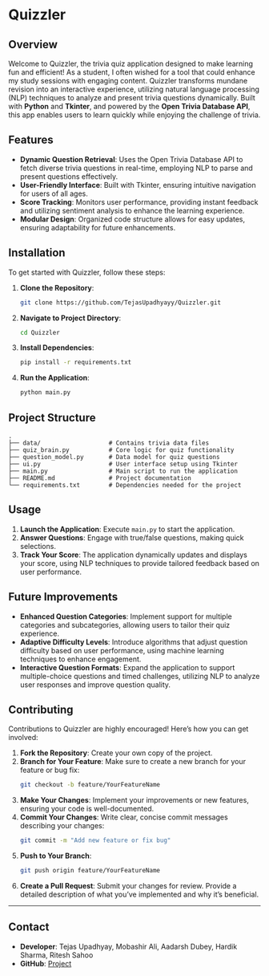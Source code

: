 # **Quizzler**

## **Overview**
Welcome to Quizzler, the trivia quiz application designed to make learning fun and efficient! As a student, I often wished for a tool that could enhance my study sessions with engaging content. Quizzler transforms mundane revision into an interactive experience, utilizing natural language processing (NLP) techniques to analyze and present trivia questions dynamically. Built with **Python** and **Tkinter**, and powered by the **Open Trivia Database API**, this app enables users to learn quickly while enjoying the challenge of trivia.

## **Features**
- **Dynamic Question Retrieval**: Uses the Open Trivia Database API to fetch diverse trivia questions in real-time, employing NLP to parse and present questions effectively.
- **User-Friendly Interface**: Built with Tkinter, ensuring intuitive navigation for users of all ages.
- **Score Tracking**: Monitors user performance, providing instant feedback and utilizing sentiment analysis to enhance the learning experience.
- **Modular Design**: Organized code structure allows for easy updates, ensuring adaptability for future enhancements.

## **Installation**
To get started with Quizzler, follow these steps:
1. **Clone the Repository**:
   ```bash
   git clone https://github.com/TejasUpadhyayy/Quizzler.git
   ```
2. **Navigate to Project Directory**:
   ```bash
   cd Quizzler
   ```
3. **Install Dependencies**:
   ```bash
   pip install -r requirements.txt
   ```
4. **Run the Application**:
   ```bash
   python main.py
   ```

## **Project Structure**
```
.
├── data/                   # Contains trivia data files
├── quiz_brain.py           # Core logic for quiz functionality
├── question_model.py       # Data model for quiz questions
├── ui.py                   # User interface setup using Tkinter
├── main.py                 # Main script to run the application
├── README.md               # Project documentation
└── requirements.txt        # Dependencies needed for the project
```

## **Usage**
1. **Launch the Application**: Execute `main.py` to start the application.
2. **Answer Questions**: Engage with true/false questions, making quick selections.
3. **Track Your Score**: The application dynamically updates and displays your score, using NLP techniques to provide tailored feedback based on user performance.

## **Future Improvements**
- **Enhanced Question Categories**: Implement support for multiple categories and subcategories, allowing users to tailor their quiz experience.
- **Adaptive Difficulty Levels**: Introduce algorithms that adjust question difficulty based on user performance, using machine learning techniques to enhance engagement.
- **Interactive Question Formats**: Expand the application to support multiple-choice questions and timed challenges, utilizing NLP to analyze user responses and improve question quality.

## **Contributing**
Contributions to Quizzler are highly encouraged! Here’s how you can get involved:
1. **Fork the Repository**: Create your own copy of the project.
2. **Branch for Your Feature**: Make sure to create a new branch for your feature or bug fix:
   ```bash
   git checkout -b feature/YourFeatureName
   ```
3. **Make Your Changes**: Implement your improvements or new features, ensuring your code is well-documented.
4. **Commit Your Changes**: Write clear, concise commit messages describing your changes:
   ```bash
   git commit -m "Add new feature or fix bug"
   ```
5. **Push to Your Branch**:
   ```bash
   git push origin feature/YourFeatureName
   ```
6. **Create a Pull Request**: Submit your changes for review. Provide a detailed description of what you’ve implemented and why it’s beneficial.

---

## **Contact**
- **Developer**: Tejas Upadhyay, Mobashir Ali, Aadarsh Dubey, Hardik Sharma, Ritesh Sahoo
- **GitHub**: [Project](https://github.com/TejasUpadhyayy/Quizzler/tree/main)

